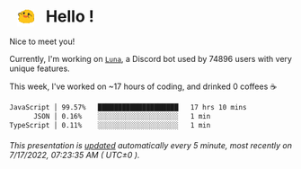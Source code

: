 <h1>   <img src="./spoinky.gif" style="vertical-align:middle;" width="30px">   Hello ! </h1>

Nice to meet you!

Currently, I'm working on <a href='https://github.com/Asgarrrr/Luna'>`Luna`</a>, a Discord bot used by 74896 users with very unique features.

This week, I've worked on ~17 hours of coding, and drinked 0 coffees ☕

```
JavaScript │ 99.57%   ████████████████████   17 hrs 10 mins
      JSON │ 0.16%    ░░░░░░░░░░░░░░░░░░░░   1 min
TypeScript │ 0.11%    ░░░░░░░░░░░░░░░░░░░░   1 min
```

###### This presentation is [updated](https://github.com/Asgarrrr) automatically every 5 minute, most recently on 7/17/2022, 07:23:35 AM ( UTC±0 ).